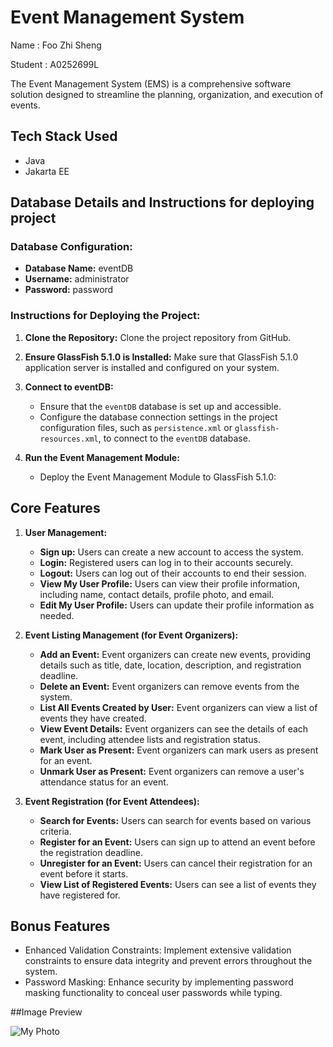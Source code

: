 # Event Management System
Name : Foo Zhi Sheng

Student : A0252699L

The Event Management System (EMS) is a comprehensive software solution designed to streamline the planning, organization, and execution of events. 

## Tech Stack Used
- Java
- Jakarta EE

## Database Details and Instructions for deploying project 

### Database Configuration:
- **Database Name:** eventDB
- **Username:** administrator
- **Password:** password

### Instructions for Deploying the Project:

1. **Clone the Repository:** Clone the project repository from GitHub.

2. **Ensure GlassFish 5.1.0 is Installed:** Make sure that GlassFish 5.1.0 application server is installed and configured on your system.

3. **Connect to eventDB:**
   - Ensure that the `eventDB` database is set up and accessible.
   - Configure the database connection settings in the project configuration files, such as `persistence.xml` or `glassfish-resources.xml`, to connect to the `eventDB` database. 
   
4. **Run the Event Management Module:**
   - Deploy the Event Management Module to GlassFish 5.1.0:
   
## Core Features

1. **User Management:**
   - **Sign up:** Users can create a new account to access the system.
   - **Login:** Registered users can log in to their accounts securely.
   - **Logout:** Users can log out of their accounts to end their session.
   - **View My User Profile:** Users can view their profile information, including name, contact details, profile photo, and email.
   - **Edit My User Profile:** Users can update their profile information as needed.

2. **Event Listing Management (for Event Organizers):**
   - **Add an Event:** Event organizers can create new events, providing details such as title, date, location, description, and registration deadline.
   - **Delete an Event:** Event organizers can remove events from the system.
   - **List All Events Created by User:** Event organizers can view a list of events they have created.
   - **View Event Details:** Event organizers can see the details of each event, including attendee lists and registration status.
   - **Mark User as Present:** Event organizers can mark users as present for an event.
   - **Unmark User as Present:** Event organizers can remove a user's attendance status for an event.

3. **Event Registration (for Event Attendees):**
   - **Search for Events:** Users can search for events based on various criteria.
   - **Register for an Event:** Users can sign up to attend an event before the registration deadline.
   - **Unregister for an Event:** Users can cancel their registration for an event before it starts.
   - **View List of Registered Events:** Users can see a list of events they have registered for.

## Bonus Features
- Enhanced Validation Constraints: Implement extensive validation constraints to ensure data integrity and prevent errors throughout the system. 
- Password Masking: Enhance security by implementing password masking functionality to conceal user passwords while typing.

##Image Preview 

![My Photo](https://drive.google.com/uc?export=download&id=1yp26sXWPCY-NdDo1xFO4AnOGXYYu4eOK)


